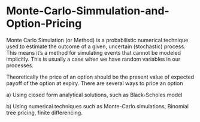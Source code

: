 # Monte-Carlo-Simmulation-and-Option-Pricing
Monte Carlo Simulation (or Method) is a probabilistic numerical technique used to 
estimate the outcome of a given, uncertain (stochastic) process. This means it’s a 
method for simulating events that cannot be modeled implicitly. This is usually a 
case when we have random variables in our processes.

Theoretically the price of an option should be the present value of expected payoff 
of the option at expiry. 
There are several ways to price an option

a) Using closed form analytical solutions, such as Black-Scholes model

b) Using numerical techniques such as Monte-Carlo simulations, Binomial tree 
pricing, finite differencing. 
